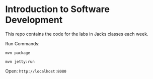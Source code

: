 # Introduction to Software Development

This repo contains the code for the labs in Jacks classes each week.

Run Commands:

`mvn package`

`mvn jetty:run`

Open: `http://localhost:8080`

